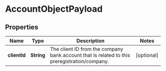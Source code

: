 

# AccountObjectPayload


## Properties

| Name | Type | Description | Notes |
|------------ | ------------- | ------------- | -------------|
|**clientId** | **String** | The client ID from the company bank account that is related to this preregistration/company. |  [optional] |



